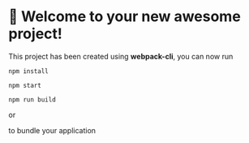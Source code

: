 # 🚀 Welcome to your new awesome project!

This project has been created using **webpack-cli**, you can now run

```
npm install
```

```
npm start
```

```
npm run build
```

or

to bundle your application
